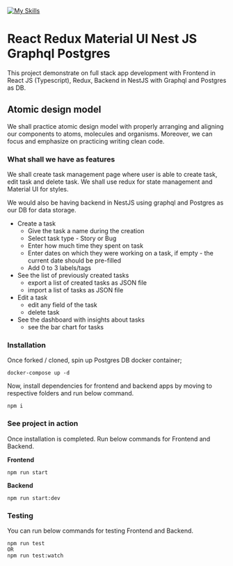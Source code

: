 [![My Skills](https://skillicons.dev/icons?i=typescript,react,redux,mui,nestjs,graphql,postgres,docker)](https://skillicons.dev)

# React Redux Material UI Nest JS Graphql Postgres

This project demonstrate on full stack app development with Frontend in React JS (Typescript), Redux, Backend in NestJS with Graphql and Postgres as DB.

## Atomic design model

We shall practice atomic design model with properly arranging and aligning our components to atoms, molecules and organisms. Moreover, we can focus and emphasize on practicing writing clean code.

### What shall we have as features

We shall create task management page where user is able to create task, edit task and delete task. We shall use redux for state management and Material UI for styles.

We would also be having backend in NestJS using graphql and Postgres as our DB for data storage.

- Create a task
  - Give the task a name during the creation
  - Select task type - Story or Bug
  - Enter how much time they spent on task
  - Enter dates on which they were working on a task, if empty - the current date should be pre-filled
  - Add 0 to 3 labels/tags
- See the list of previously created tasks
  - export a list of created tasks as JSON file
  - import a list of tasks as JSON file
- Edit a task
  - edit any field of the task
  - delete task
- See the dashboard with insights about tasks
  - see the bar chart for tasks

### Installation

Once forked / cloned, spin up Postgres DB docker container;

```
docker-compose up -d
```

Now, install dependencies for frontend and backend apps by moving to respective folders and run below command.

```
npm i
```

### See project in action

Once installation is completed. Run below commands for Frontend and Backend.

**Frontend**

```
npm run start

```

**Backend**

```
npm run start:dev
```

### Testing

You can run below commands for testing Frontend and Backend.

```
npm run test
OR
npm run test:watch
```
